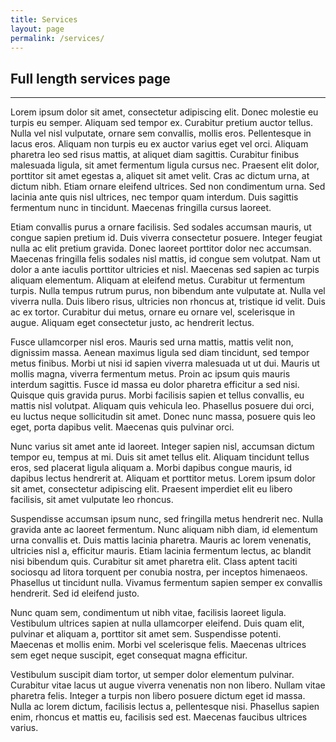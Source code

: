 ```yaml
---
title: Services
layout: page
permalink: /services/
---
```


## Full length services page

---

Lorem ipsum dolor sit amet, consectetur adipiscing elit. Donec molestie eu turpis eu semper. Aliquam sed tempor ex. Curabitur pretium auctor tellus. Nulla vel nisl vulputate, ornare sem convallis, mollis eros. Pellentesque in lacus eros. Aliquam non turpis eu ex auctor varius eget vel orci. Aliquam pharetra leo sed risus mattis, at aliquet diam sagittis. Curabitur finibus malesuada ligula, sit amet fermentum ligula cursus nec. Praesent elit dolor, porttitor sit amet egestas a, aliquet sit amet velit. Cras ac dictum urna, at dictum nibh. Etiam ornare eleifend ultrices. Sed non condimentum urna. Sed lacinia ante quis nisl ultrices, nec tempor quam interdum. Duis sagittis fermentum nunc in tincidunt. Maecenas fringilla cursus laoreet.

Etiam convallis purus a ornare facilisis. Sed sodales accumsan mauris, ut congue sapien pretium id. Duis viverra consectetur posuere. Integer feugiat nulla ac elit pretium gravida. Donec laoreet porttitor dolor nec accumsan. Maecenas fringilla felis sodales nisl mattis, id congue sem volutpat. Nam ut dolor a ante iaculis porttitor ultricies et nisl. Maecenas sed sapien ac turpis aliquam elementum. Aliquam at eleifend metus. Curabitur ut fermentum turpis. Nulla tempus rutrum purus, non bibendum ante vulputate at. Nulla vel viverra nulla. Duis libero risus, ultricies non rhoncus at, tristique id velit. Duis ac ex tortor. Curabitur dui metus, ornare eu ornare vel, scelerisque in augue. Aliquam eget consectetur justo, ac hendrerit lectus.

Fusce ullamcorper nisl eros. Mauris sed urna mattis, mattis velit non, dignissim massa. Aenean maximus ligula sed diam tincidunt, sed tempor metus finibus. Morbi ut nisi id sapien viverra malesuada ut ut dui. Mauris ut mollis magna, viverra fermentum metus. Proin ac ipsum quis mauris interdum sagittis. Fusce id massa eu dolor pharetra efficitur a sed nisi. Quisque quis gravida purus. Morbi facilisis sapien et tellus convallis, eu mattis nisl volutpat. Aliquam quis vehicula leo. Phasellus posuere dui orci, eu luctus neque sollicitudin sit amet. Donec nunc massa, posuere quis leo eget, porta dapibus velit. Maecenas quis pulvinar orci.

Nunc varius sit amet ante id laoreet. Integer sapien nisl, accumsan dictum tempor eu, tempus at mi. Duis sit amet tellus elit. Aliquam tincidunt tellus eros, sed placerat ligula aliquam a. Morbi dapibus congue mauris, id dapibus lectus hendrerit at. Aliquam et porttitor metus. Lorem ipsum dolor sit amet, consectetur adipiscing elit. Praesent imperdiet elit eu libero facilisis, sit amet vulputate leo rhoncus.

Suspendisse accumsan ipsum nunc, sed fringilla metus hendrerit nec. Nulla gravida ante ac laoreet fermentum. Nunc aliquam nibh diam, id elementum urna convallis et. Duis mattis lacinia pharetra. Mauris ac lorem venenatis, ultricies nisl a, efficitur mauris. Etiam lacinia fermentum lectus, ac blandit nisi bibendum quis. Curabitur sit amet pharetra elit. Class aptent taciti sociosqu ad litora torquent per conubia nostra, per inceptos himenaeos. Phasellus ut tincidunt nulla. Vivamus fermentum sapien semper ex convallis hendrerit. Sed id eleifend justo.

Nunc quam sem, condimentum ut nibh vitae, facilisis laoreet ligula. Vestibulum ultrices sapien at nulla ullamcorper eleifend. Duis quam elit, pulvinar et aliquam a, porttitor sit amet sem. Suspendisse potenti. Maecenas et mollis enim. Morbi vel scelerisque felis. Maecenas ultrices sem eget neque suscipit, eget consequat magna efficitur.

Vestibulum suscipit diam tortor, ut semper dolor elementum pulvinar. Curabitur vitae lacus ut augue viverra venenatis non non libero. Nullam vitae pharetra felis. Integer a turpis non libero posuere dictum eget id massa. Nulla ac lorem dictum, facilisis lectus a, pellentesque nisi. Phasellus sapien enim, rhoncus et mattis eu, facilisis sed est. Maecenas faucibus ultrices varius.
